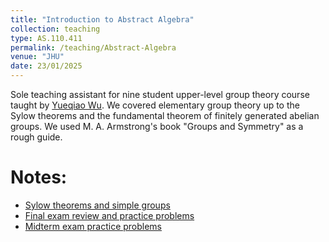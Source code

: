```yaml
---
title: "Introduction to Abstract Algebra"
collection: teaching
type: AS.110.411
permalink: /teaching/Abstract-Algebra
venue: "JHU"
date: 23/01/2025
---
```


Sole teaching assistant for nine student upper-level group theory course taught by [Yueqiao Wu](https://sites.google.com/view/yueqiaow/). We covered elementary group theory up to the Sylow theorems and the fundamental theorem of finitely generated abelian groups. We used M. A. Armstrong's book "Groups and Symmetry" as a rough guide. 

Notes:
======
* [Sylow theorems and simple groups](Sylow-Simple.pdf)
* [Final exam review and practice problems](AA-Final-Review.pdf)
* [Midterm exam practice problems](AA-Midterm-Review.pdf)
